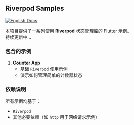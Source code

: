 ## Riverpod Samples  

[![English Docs](https://img.shields.io/badge/Docs-English-green?style=flat-square)](README.md)

本项目提供了一系列使用 **Riverpod** 状态管理库的 Flutter 示例。  
持续更新中...

### 包含的示例  

1. **Counter App**  
   - 基础 `Riverpod` 使用示例  
   - 演示如何管理简单的计数器状态  

### 依赖说明  
所有示例均基于：  
- `Riverpod`
- 其他必要依赖（如 `http` 用于网络请求示例）  
